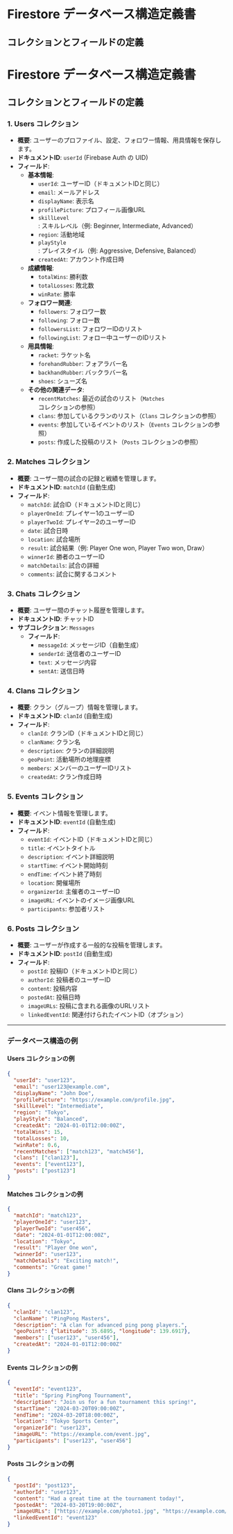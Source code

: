 # Firestore データベース構造定義書

## コレクションとフィールドの定義

# Firestore データベース構造定義書

## コレクションとフィールドの定義

### 1. Users コレクション
- **概要**: ユーザーのプロファイル、設定、フォロワー情報、用具情報を保存します。
- **ドキュメントID**: `userId` (Firebase Auth の UID)
- **フィールド**:
  - **基本情報**:
    - `userId`: ユーザーID（ドキュメントIDと同じ）
    - `email`: メールアドレス
    - `displayName`: 表示名
    - `profilePicture`: プロフィール画像URL
    - `skillLevel`: スキルレベル（例: Beginner, Intermediate, Advanced）
    - `region`: 活動地域
    - `playStyle`: プレイスタイル（例: Aggressive, Defensive, Balanced）
    - `createdAt`: アカウント作成日時
  - **成績情報**:
    - `totalWins`: 勝利数
    - `totalLosses`: 敗北数
    - `winRate`: 勝率
  - **フォロワー関連**:
    - `followers`: フォロワー数
    - `following`: フォロー数
    - `followersList`: フォロワーIDのリスト
    - `followingList`: フォロー中ユーザーのIDリスト
  - **用具情報**:
    - `racket`: ラケット名
    - `forehandRubber`: フォアラバー名
    - `backhandRubber`: バックラバー名
    - `shoes`: シューズ名
  - **その他の関連データ**:
    - `recentMatches`: 最近の試合のリスト（`Matches` コレクションの参照）
    - `clans`: 参加しているクランのリスト（`Clans` コレクションの参照）
    - `events`: 参加しているイベントのリスト（`Events` コレクションの参照）
    - `posts`: 作成した投稿のリスト（`Posts` コレクションの参照）


### 2. Matches コレクション
- **概要**: ユーザー間の試合の記録と戦績を管理します。
- **ドキュメントID**: `matchId` (自動生成)
- **フィールド**:
  - `matchId`: 試合ID（ドキュメントIDと同じ）
  - `playerOneId`: プレイヤー1のユーザーID
  - `playerTwoId`: プレイヤー2のユーザーID
  - `date`: 試合日時
  - `location`: 試合場所
  - `result`: 試合結果（例: Player One won, Player Two won, Draw）
  - `winnerId`: 勝者のユーザーID
  - `matchDetails`: 試合の詳細
  - `comments`: 試合に関するコメント

### 3. Chats コレクション
- **概要**: ユーザー間のチャット履歴を管理します。
- **ドキュメントID**: チャットID
- **サブコレクション**: `Messages`
  - **フィールド**:
    - `messageId`: メッセージID（自動生成）
    - `senderId`: 送信者のユーザーID
    - `text`: メッセージ内容
    - `sentAt`: 送信日時

### 4. Clans コレクション
- **概要**: クラン（グループ）情報を管理します。
- **ドキュメントID**: `clanId` (自動生成)
- **フィールド**:
  - `clanId`: クランID（ドキュメントIDと同じ）
  - `clanName`: クラン名
  - `description`: クランの詳細説明
  - `geoPoint`: 活動場所の地理座標
  - `members`: メンバーのユーザーIDリスト
  - `createdAt`: クラン作成日時

### 5. Events コレクション
- **概要**: イベント情報を管理します。
- **ドキュメントID**: `eventId` (自動生成)
- **フィールド**:
  - `eventId`: イベントID（ドキュメントIDと同じ）
  - `title`: イベントタイトル
  - `description`: イベント詳細説明
  - `startTime`: イベント開始時刻
  - `endTime`: イベント終了時刻
  - `location`: 開催場所
  - `organizerId`: 主催者のユーザーID
  - `imageURL`: イベントのイメージ画像URL
  - `participants`: 参加者リスト

### 6. Posts コレクション
- **概要**: ユーザーが作成する一般的な投稿を管理します。
- **ドキュメントID**: `postId` (自動生成)
- **フィールド**:
  - `postId`: 投稿ID（ドキュメントIDと同じ）
  - `authorId`: 投稿者のユーザーID
  - `content`: 投稿内容
  - `postedAt`: 投稿日時
  - `imageURLs`: 投稿に含まれる画像のURLリスト
  - `linkedEventId`: 関連付けられたイベントID（オプション）

---

### データベース構造の例

#### Users コレクションの例
```json
{
  "userId": "user123",
  "email": "user123@example.com",
  "displayName": "John Doe",
  "profilePicture": "https://example.com/profile.jpg",
  "skillLevel": "Intermediate",
  "region": "Tokyo",
  "playStyle": "Balanced",
  "createdAt": "2024-01-01T12:00:00Z",
  "totalWins": 15,
  "totalLosses": 10,
  "winRate": 0.6,
  "recentMatches": ["match123", "match456"],
  "clans": ["clan123"],
  "events": ["event123"],
  "posts": ["post123"]
}
```

#### Matches コレクションの例
```json
{
  "matchId": "match123",
  "playerOneId": "user123",
  "playerTwoId": "user456",
  "date": "2024-01-01T12:00:00Z",
  "location": "Tokyo",
  "result": "Player One won",
  "winnerId": "user123",
  "matchDetails": "Exciting match!",
  "comments": "Great game!"
}
```

#### Clans コレクションの例
```json
{
  "clanId": "clan123",
  "clanName": "PingPong Masters",
  "description": "A clan for advanced ping pong players.",
  "geoPoint": {"latitude": 35.6895, "longitude": 139.6917},
  "members": ["user123", "user456"],
  "createdAt": "2024-01-01T12:00:00Z"
}
```

#### Events コレクションの例
```json
{
  "eventId": "event123",
  "title": "Spring PingPong Tournament",
  "description": "Join us for a fun tournament this spring!",
  "startTime": "2024-03-20T09:00:00Z",
  "endTime": "2024-03-20T18:00:00Z",
  "location": "Tokyo Sports Center",
  "organizerId": "user123",
  "imageURL": "https://example.com/event.jpg",
  "participants": ["user123", "user456"]
}
```

#### Posts コレクションの例
```json
{
  "postId": "post123",
  "authorId": "user123",
  "content": "Had a great time at the tournament today!",
  "postedAt": "2024-03-20T19:00:00Z",
  "imageURLs": ["https://example.com/photo1.jpg", "https://example.com/photo2.jpg"],
  "linkedEventId": "event123"
}
```
